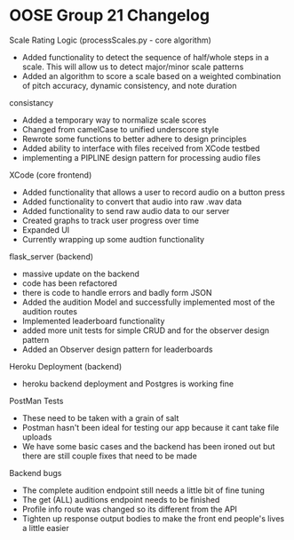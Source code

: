 # OOSE Group 21 Changelog

Scale Rating Logic (processScales.py - core algorithm)

  - Added functionality to detect the sequence of half/whole steps in a scale. This will allow us to detect major/minor scale patterns
  - Added an algorithm to score a scale based on a weighted combination of pitch accuracy, dynamic consistency, and note duration 
  
  consistancy
  - Added a temporary way to normalize scale scores
  - Changed from camelCase to unified underscore style
  - Rewrote some functions to better adhere to design principles
  - Added ability to interface with files received from XCode testbed
  - implementing a PIPLINE design pattern for processing audio files
  
XCode (core frontend)
  - Added functionality that allows a user to record audio on a button press
  - Added functionality to convert that audio into raw .wav data
  - Added functionality to send raw audio data to our server
  - Created graphs to track user progress over time
  - Expanded UI
  - Currently wrapping up some audtion functionality
  
flask_server (backend)
- massive update on the backend
- code has been refactored
- there is code to handle errors and badly form JSON
- Added the audition Model and successfully implemented most of the audition routes
- Implemented leaderboard functionality
- added more unit tests for simple CRUD and for the observer design pattern
- Added an Observer design pattern for leaderboards
  
Heroku Deployment (backend)
 - heroku backend deployment and Postgres is working fine

PostMan Tests
- These need to be taken with a grain of salt
- Postman hasn't been ideal for testing our app because it cant take file uploads
- We have some basic cases and the backend has been ironed out but there are still couple fixes that need to be made

Backend bugs
- The complete audition endpoint still needs a little bit of fine tuning
- The get (ALL) auditions endpoint needs to be finished
- Profile info route was changed so its different from the API
- Tighten up response output bodies to make the front end people's lives a little easier

